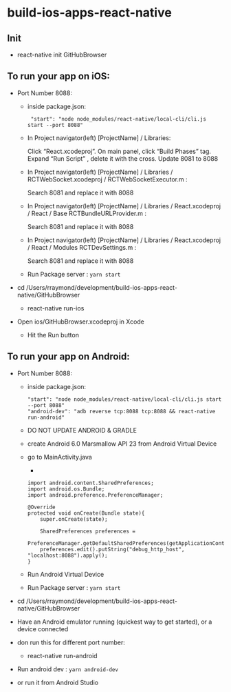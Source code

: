 # build-ios-apps-react-native

## Init
* react-native init GitHubBrowser

## To run your app on iOS:

* Port Number 8088:

    * inside package.json:

        ``` "start": "node node_modules/react-native/local-cli/cli.js start --port 8088"```
	
    *	In Project navigator(left) [ProjectName] / Libraries:

        Click “React.xcodeproj”. On main panel, click “Build Phases” tag. Expand “Run Script” , delete it with the cross. Update 8081 to 8088

    * In Project navigator(left) [ProjectName] / Libraries / RCTWebSocket.xcodeproj / 
    RCTWebSocketExecutor.m :
    
        Search 8081 and replace it with 8088 


    * In Project navigator(left) [ProjectName] / Libraries / React.xcodeproj / React / Base
    RCTBundleURLProvider.m :
    
        Search 8081 and replace it with 8088 

    * In Project navigator(left) [ProjectName] / Libraries / React.xcodeproj / React / Modules
    RCTDevSettings.m :
    
        Search 8081 and replace it with 8088 

    * Run Package server :
    ``` yarn start ```   

* cd /Users/rraymond/development/build-ios-apps-react-native/GitHubBrowser

    * react-native run-ios

 * Open ios/GitHubBrowser.xcodeproj in Xcode

    * Hit the Run button

## To run your app on Android:

* Port Number 8088:

    * inside package.json:

        ``` 
        "start": "node node_modules/react-native/local-cli/cli.js start --port 8088"
        "android-dev": "adb reverse tcp:8088 tcp:8088 && react-native run-android"
        ```
	
    * DO NOT UPDATE ANDROID & GRADLE

    * create Android 6.0 Marsmallow API 23 from Android Virtual Device

    * go to MainActivity.java

        * 
        ```
        import android.content.SharedPreferences;
        import android.os.Bundle;
        import android.preference.PreferenceManager;

        @Override
        protected void onCreate(Bundle state){
            super.onCreate(state);

            SharedPreferences preferences =
                PreferenceManager.getDefaultSharedPreferences(getApplicationContext());
            preferences.edit().putString("debug_http_host", "localhost:8088").apply();
        }
        ```

    * Run Android Virtual Device

    * Run Package server :
    ``` yarn start ```   

* cd /Users/rraymond/development/build-ios-apps-react-native/GitHubBrowser

* Have an Android emulator running (quickest way to get started), or a device connected

* don run this for different port number:
    * react-native run-android 

* Run android dev :
``` yarn android-dev ```   

* or run it from Android Studio